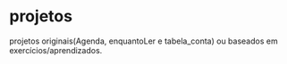 # projetos

projetos originais(Agenda, enquantoLer e tabela_conta) ou baseados em exercícios/aprendizados.

